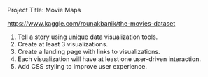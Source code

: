 Project Title: Movie Maps

https://www.kaggle.com/rounakbanik/the-movies-dataset

1. Tell a story using unique data visualization tools.
2. Create at least 3 visualizations.
3. Create a landing page with links to visualizations.
4. Each visualization will have at least one user-driven interaction.
5. Add CSS styling to improve user experience.
